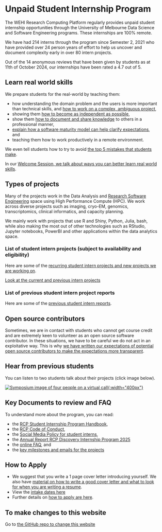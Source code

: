 # Unpaid Student Internship Program

The WEHI Research Computing Platform regularly provides unpaid student internship opportunities through the University of Melbourne Data Science and Software Engineering programs. These internships are 100% remote. 

We have had 214 interns through the program since Semester 2, 2021 who have provided over 24 person years of effort to help us uncover and document complexity early in over 80 intern projects.

Out of the 14 anonymous reviews that have been given by students as at 11th of October 2024, our internships have been rated a 4.7 out of 5.


## Learn real world skills

We prepare students for the real-world by teaching them:
- how understanding the domain problem and the users is more important than technical skills, and [how to work on a complex, ambiguous project](complex-projects),
- showing them [how to become as independent as possible](faq#you-ask-us-to-be-as-independent-as-possible-how-can-we-do-that), 
- show them [how to document and share knowledge](email-week-two) to others in a professional manner,
- [explain how a software maturity model can help clarify expectations](software_maturity_model), and 
- teaching them how to work productively in a remote environment.

We even tell students how to try to avoid [the top 5 mistakes that students make](top-5-mistakes).

In our [Welcome Session, we talk about ways you can better learn real world skills](https://doi.org/10.6084/m9.figshare.28503338).

## Types of projects

Many of the projects work in the Data Analysis and [Research Software Engineering](https://rse-aunz.github.io/) space using High Performance Compute (HPC). We work across diverse projects such as imaging, cryo-EM, genomics, transcriptomics, clinical informatics, and capacity planning.

We mainly work with projects that use R and Shiny, Python, Julia, bash, while also making the most out of other technologies such as RStudio, Jupyter notebooks, PowerBI and other applications within the data analytics space.


### List of student intern projects (subject to availability and eligibility)

Here are some of the [recurring student intern projects and new projects we are working on](project-wikis).

<a class="highlight" href="project-wikis">Look at the current and previous intern projects</a>

### List of previous student intern project reports

Here are some of the [previous student intern reports](intakes/).


## Open source contributors

Sometimes, we are in contact with students who cannot get course credit and are extremely keen to volunteer as an open source software contributor. In these situations, we have to be careful we do not act in an exploitative way. This is why [we have written our expectations of potential open source contributors to make the expectations more transparent](/expectations_open_source_contributors). 

## Hear from previous students

You can listen to two students talk about their projects (click image below).

[![Symposium image of four people on a virtual call](/assets/symposium.jpeg){:width="400px"}](https://www.youtube.com/watch?v=QVMrIFLXOFw)

## Key Documents to review and FAQ

To understand more about the program, you can read:
- the [RCP Student Internship Program Handbook](https://figshare.com/articles/presentation/Research_Computing_Platform_Student_Internship_Handbook/21259467),
- the [RCP Code of Conduct](/code-of-conduct),
- the [Social Media Policy for student interns](social_media_policy),
- the [Annual Report RCP Discovery Internship Program 2025](/assets/Annual_Report_RCP_Discovery_Internship_Program_2025.pdf)
- the [online FAQ](faq), and
- the [key milestones and emails for the projects](emails-and-key-milestones)



## How to Apply

- We suggest that you write a 1 page cover letter introducing yourself. We also have [material on how to write a good cover letter and what to look for when you are writing a resume](https://doi.org/10.6084/m9.figshare.21057535.v2).
- View the [intake dates here](intake_dates) 
- Further details on [how to apply are here](how-to-apply).


## To make changes to this website

Go to [the GitHub repo to change this website](https://github.com/WEHI-ResearchComputing/WEHI-ResearchComputing.github.io)
